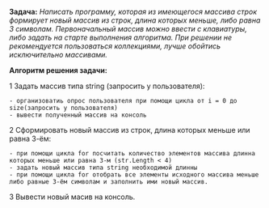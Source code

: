 **Задача:** *Написать программу, которая из имеющегося массива строк формирует новый массив из строк, длина которых меньше, либо равна 3 символам. Первоначальный массив можно ввести с клавиатуры, либо задать на старте выполнения алгоритма. При решении не рекомендуется пользоваться коллекциями, лучше обойтись исключительно массивами.*

**Алгоритм решения задачи:**

1 Задать массив типа string (запросить у пользователя):

    - организоватиь опрос пользователя при помощи цикла от i = 0 до size(запросить у пользователя)
    - вывести полученный массив на консоль

2 Сформировать новый массив из строк, длина которых меньше или равна 3-ём:

    - при помощи цикла for посчитать количество элементов массива длинна которых меньше или равна 3-м (str.Length < 4)
    - задать новый массив типа string необходимой длинны
    - при помощи цикла for отобрать все элементы исходного массива меньше либо равные 3-ём символам и заполнить ими новый массив.

3 Вывести новый масив на консоль.


